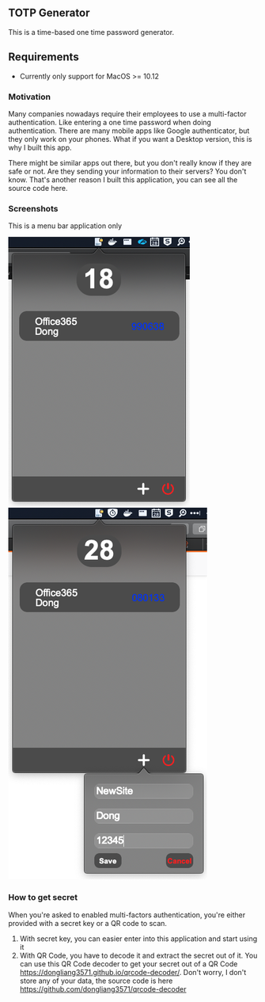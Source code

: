 ## TOTP Generator

This is a time-based one time password generator.


## Requirements

- Currently only support for MacOS >= 10.12

### Motivation

Many companies nowadays require their employees to use a multi-factor authentication. Like entering a one time password when doing authentication. There are many mobile apps like Google authenticator, but they only work on your phones. What if you want a Desktop version, this is why I built this app.

There might be similar apps out there, but you don't really know if they are safe or not. Are they sending your information to their servers? You don't know. That's another reason I built this application, you can see all the source code here.

### Screenshots

This is a menu bar application only

![Screenshot1](/screenshots/screenshot-1.png)
![Screenshot2](/screenshots/screenshot-2.png)


### How to get secret

When you're asked to enabled multi-factors authentication, you're either provided with a secret key or a QR code to scan.

1. With secret key, you can easier enter into this application and start using it
2. With QR Code, you have to decode it and extract the secret out of it. You can use this QR Code decoder to get your secret out of a QR Code https://dongliang3571.github.io/qrcode-decoder/. Don't worry, I don't store any of your data, the source code is here https://github.com/dongliang3571/qrcode-decoder